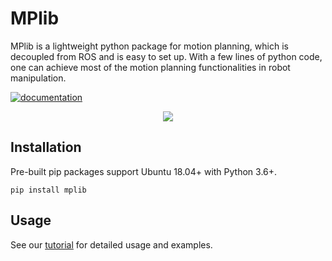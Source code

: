 # MPlib
MPlib is a lightweight python package for motion planning, which is decoupled from ROS and is easy to set up. With a few lines of python code, one can achieve most of the motion planning functionalities in robot manipulation.

[![documentation](https://github.com/haosulab/MPlib/actions/workflows/pages/pages-build-deployment/badge.svg)](https://haosulab.github.io/MPlib/mplib.html)

<p align="center">
  <img src="demo.gif">
</p>

## Installation

Pre-built pip packages support Ubuntu 18.04+ with Python 3.6+.

```
pip install mplib
```

## Usage

See our [tutorial](https://sapien.ucsd.edu/docs/latest/tutorial/motion_planning/getting_started.html) for detailed usage and examples.
